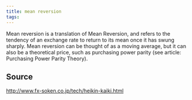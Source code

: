 ```yaml
---
title: mean reversion
tags: 
---
```


Mean reversion is a translation of Mean Reversion, and refers to the tendency of an exchange rate to return to its mean once it has swung sharply. Mean reversion can be thought of as a moving average, but it can also be a theoretical price, such as purchasing power parity (see article: Purchasing Power Parity Theory).

## Source
http://www.fx-soken.co.jp/tech/heikin-kaiki.html